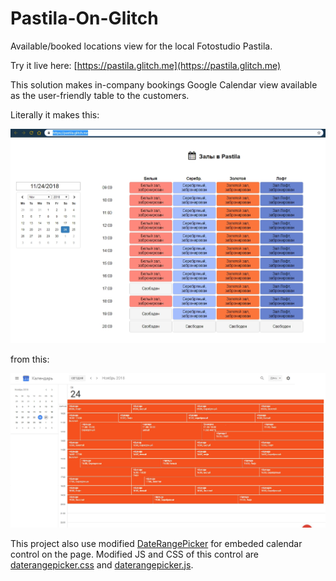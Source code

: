 # Pastila-On-Glitch
Available/booked locations view for the local Fotostudio Pastila.

Try it live here: [https://pastila.glitch.me](https://pastila.glitch.me)

This solution makes in-company bookings Google Calendar view available as the user-friendly table to the customers.

Literally it makes this:

![Screenshot](To.jpg)

from this:

![Screenshot](From.jpg)

This project also use modified [DateRangePicker](https://github.com/dangrossman/daterangepicker) for embeded calendar control on the page.
Modified JS and CSS of this control are [daterangepicker.css](https://cdn.glitch.com/8c8abf83-748c-401b-8fba-0d082394b640%2Fdaterangepicker.css?1542550681396) and [daterangepicker.js](https://cdn.glitch.com/8c8abf83-748c-401b-8fba-0d082394b640%2Fdaterangepicker.js?1542552213798).
